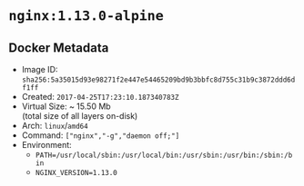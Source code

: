 # `nginx:1.13.0-alpine`

## Docker Metadata

- Image ID: `sha256:5a35015d93e98271f2e447e54465209bd9b3bbfc8d755c31b9c3872ddd6df1ff`
- Created: `2017-04-25T17:23:10.187340783Z`
- Virtual Size: ~ 15.50 Mb  
  (total size of all layers on-disk)
- Arch: `linux`/`amd64`
- Command: `["nginx","-g","daemon off;"]`
- Environment:
  - `PATH=/usr/local/sbin:/usr/local/bin:/usr/sbin:/usr/bin:/sbin:/bin`
  - `NGINX_VERSION=1.13.0`
